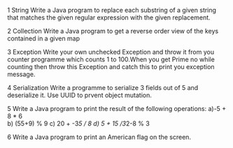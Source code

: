 1 String
	Write a Java program to replace each substring of a given string that matches the given regular expression with the given replacement.
  
2 Collection
	Write a Java program to get a reverse order view of the keys contained in a given map

3 Exception
	Write your own unchecked Exception and throw it from you counter programme which counts 1 to 100.When you get Prime no while counting then throw this Exception and catch this to print you exception message.

4 Serialization
	Write a programme to serialize 3 fields out of 5 and deserialize it. Use UUID to prvent object mutation.
  
5 Write a Java program to print the result of the following operations:
  a)-5 + 8 * 6   
  b) (55+9) % 9 
  c) 20 + -3*5 / 8 
  d) 5 + 15 /3*2-8 % 3
  
6 Write a Java program to print an American flag on the screen. 
